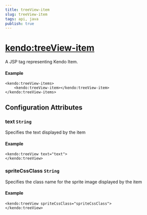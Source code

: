```yaml
---
title: treeView-item
slug: treeView-item
tags: api, java
publish: true
---
```


# <kendo:treeView-item>
A JSP tag representing Kendo Item.

#### Example
    <kendo:treeView-items>
        <kendo:treeView-item></kendo:treeView-item>
    </kendo:treeView-items>


## Configuration Attributes


### text `String`

Specifies the text displayed by the item

#### Example
    <kendo:treeView text="text">
    </kendo:treeView>



### spriteCssClass `String`

Specifies the class name for the sprite image displayed by the item

#### Example
    <kendo:treeView spriteCssClass="spriteCssClass">
    </kendo:treeView>


